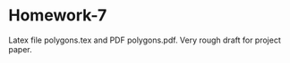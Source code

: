 Homework-7
==========
Latex file polygons.tex and PDF polygons.pdf.
Very rough draft for project paper.
